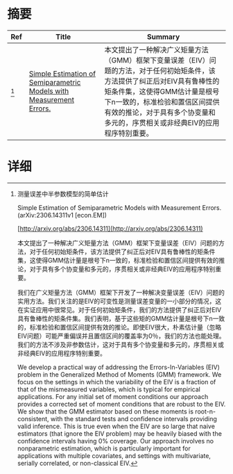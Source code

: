 # 摘要

| Ref | Title | Summary |
| --- | --- | --- |
| [^1] | [Simple Estimation of Semiparametric Models with Measurement Errors.](http://arxiv.org/abs/2306.14311) | 本文提出了一种解决广义矩量方法（GMM）框架下变量误差（EIV）问题的方法，对于任何初始矩条件，该方法提供了纠正后对EIV具有鲁棒性的矩条件集，这使得GMM估计量是根号下n一致的，标准检验和置信区间提供有效的推论，对于具有多个协变量和多元的，序贯相关或非经典EIV的应用程序特别重要。 |

# 详细

[^1]: 测量误差中半参数模型的简单估计

    Simple Estimation of Semiparametric Models with Measurement Errors. (arXiv:2306.14311v1 [econ.EM])

    [http://arxiv.org/abs/2306.14311](http://arxiv.org/abs/2306.14311)

    本文提出了一种解决广义矩量方法（GMM）框架下变量误差（EIV）问题的方法，对于任何初始矩条件，该方法提供了纠正后对EIV具有鲁棒性的矩条件集，这使得GMM估计量是根号下n一致的，标准检验和置信区间提供有效的推论，对于具有多个协变量和多元的，序贯相关或非经典EIV的应用程序特别重要。

    

    我们在广义矩量方法（GMM）框架下开发了一种解决变量误差（EIV）问题的实用方法。我们关注的是EIV的可变性是测量误差变量的一小部分的情况，这在实证应用中很常见。对于任何初始矩条件，我们的方法提供了纠正后对EIV具有鲁棒性的矩条件集。我们表明，基于这些矩的GMM估计量是根号下n一致的，标准检验和置信区间提供有效的推论。即使EIV很大，朴素估计量（忽略EIV问题）可能严重偏误并且置信区间的覆盖率为0％，我们的方法也能处理。我们的方法不涉及非参数估计，这对于具有多个协变量和多元的，序贯相关或非经典EIV的应用程序特别重要。

    We develop a practical way of addressing the Errors-In-Variables (EIV) problem in the Generalized Method of Moments (GMM) framework. We focus on the settings in which the variability of the EIV is a fraction of that of the mismeasured variables, which is typical for empirical applications. For any initial set of moment conditions our approach provides a corrected set of moment conditions that are robust to the EIV. We show that the GMM estimator based on these moments is root-n-consistent, with the standard tests and confidence intervals providing valid inference. This is true even when the EIV are so large that naive estimators (that ignore the EIV problem) may be heavily biased with the confidence intervals having 0% coverage. Our approach involves no nonparametric estimation, which is particularly important for applications with multiple covariates, and settings with multivariate, serially correlated, or non-classical EIV.
    

